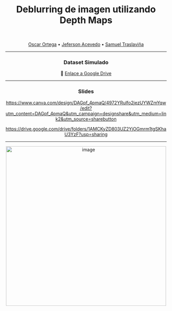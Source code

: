 <div align="center">

# Deblurring de imagen utilizando Depth Maps
<br>

[Oscar Ortega](https://github.com/Nightcrawler9x) • [Jeferson Acevedo](https://github.com/Jeferson0809) • [Samuel Traslaviña](https://github.com/samtras)

---

### Dataset Simulado  
🔗 [Enlace a Google Drive](https://drive.google.com/file/d/1gIjf8KDoUY-dObftp32AXrTgtaDEw4ek/view?usp=sharing)

---

### Slides  
https://www.canva.com/design/DAGpf_4pmaQ/4972YRulfo2jezUYWZmYqw/edit?utm_content=DAGpf_4pmaQ&utm_campaign=designshare&utm_medium=link2&utm_source=sharebutton

https://drive.google.com/drive/folders/1AMCKyZD803UZ2YjOGmrm1tgSKhaU3YzF?usp=sharing

---

<img src="https://github.com/user-attachments/assets/336bc28d-5d5f-4965-9438-93e6aac102ed" alt="image" width="500"/>

</div>
